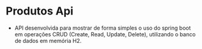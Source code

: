 # Produtos Api

- API desenvolvida para mostrar de forma simples o uso do spring boot 
em operações CRUD (Create, Read, Update, Delete), utilizando o banco de dados
em memória H2.